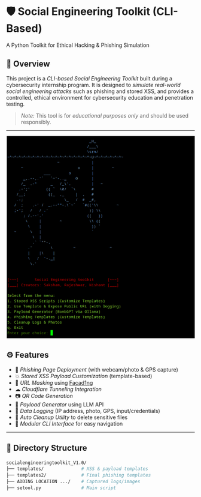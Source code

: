 # 🛡 Social Engineering Toolkit (CLI-Based)  
A Python Toolkit for Ethical Hacking & Phishing Simulation

## 🚀 Overview

This project is a *CLI-based Social Engineering Toolkit* built during a cybersecurity internship program. It is designed to *simulate real-world social engineering attacks* such as phishing and stored XSS, and provides a controlled, ethical environment for cybersecurity education and penetration testing.

> *Note:* This tool is for *educational purposes only* and should be used responsibly.

---

![](screenshots/menu.png)
## ⚙ Features

- 🎣 *Phishing Page Deployment* (with webcam/photo & GPS capture)
- 💥 *Stored XSS Payload Customization* (template-based)
- 🔗 *URL Masking* using [Facad1ng](https://github.com/spyboy-productions/Facad1ng)
- ☁ *Cloudflare Tunneling Integration* 
- 📷 *QR Code Generation*
- 🤖 *Payload Generator* using LLM API
- 📁 *Data Logging* (IP address, photo, GPS, input/credentials)
- 🧼 *Auto Cleanup Utility* to delete sensitive files
- 📜 *Modular CLI Interface* for easy navigation

---

## 📁 Directory Structure

```bash
socialengineeringtoolkit_V1.0/
├── templates/              # XSS & payload templates
├── templates2/             # Final phishing templates
├── ADDING LOCATION .../    # Captured logs/images
├── setool.py               # Main script
``` 
